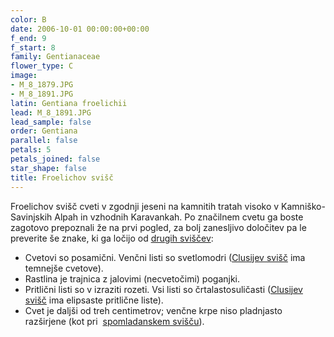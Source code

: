 ```yaml
---
color: B
date: 2006-10-01 00:00:00+00:00
f_end: 9
f_start: 8
family: Gentianaceae
flower_type: C
image:
- M_8_1879.JPG
- M_8_1891.JPG
latin: Gentiana froelichii
lead: M_8_1891.JPG
lead_sample: false
order: Gentiana
parallel: false
petals: 5
petals_joined: false
star_shape: false
title: Froelichov svišč
---
```

Froelichov svišč cveti v zgodnji jeseni na kamnitih tratah visoko v Kamniško-Savinjskih Alpah in vzhodnih Karavankah. Po značilnem cvetu ga boste zagotovo prepoznali že na prvi pogled, za bolj zanesljivo določitev pa le preverite še znake, ki ga ločijo od [drugih sviščev](../genus/gentiana/):

-   Cvetovi so posamični. Venčni listi so svetlomodri ([Clusijev svišč](../gentianaclusii/) ima temnejše cvetove).
-   Rastlina je trajnica z jalovimi (necvetočimi) poganjki.
-   Pritlični listi so v izraziti rozeti. Vsi listi so črtalastosuličasti ([Clusijev svišč](../gentianaclusii/) ima elipsaste pritlične liste).
-   Cvet je daljši od treh centimetrov; venčne krpe niso pladnjasto razširjene (kot pri  [spomladanskem svišču](../gentianavernassp.verna/)).
